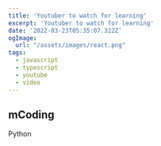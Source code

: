 ```yaml
---
title: 'Youtuber to watch for learning'
excerpt: 'Youtuber to watch for learning'
date: '2022-03-23T05:35:07.322Z'
ogImage:
  url: "/assets/images/react.png"
tags:
  - javascript
  - typescript
  - youtube
  - video
---
```


## mCoding

Python

